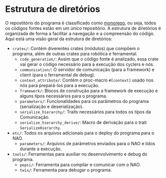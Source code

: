 # Estrutura de diretórios
O repostitório do programa é classificado como [monorepo](https://en.wikipedia.org/wiki/Monorepo), ou seja, todos os códigos fontes estão em um único repositório. A estrutura de diretórios é organizada de forma a facilitar a navegação e a compreensão do código. Aqui está uma visão geral da estrutura de diretórios:   
- `crates/`: Contém diverentes crates (módulos) que compõem o programa, além de outras crates para robótica e ferramental.
    - `code_generation/`: Assim que o código fonte é analizado, essa crate vai gerar o código necessário para a execução dos cyclers e nós.
    - `communication/`: O servidor de comunicação (para a framework) e client (para o ferramental de debug). 
    - `context_attribute/`: Contém o proc-macro `#[context]` usado nos nós para prepará-los para a execução.
    - `framework/`: Blocos de construção para a framework de execução e alguns tipos necessários para o programa.
    - `parameters/`: Funcionalidades para os parâmetros do programa (serialização e deserialização).
    - `serialize_hierarchy/`: Traits necessários para todos os tipos da Comunicação.
    - `serialize_hierarchy_derive/`: Macro de derivação para o trait `SerializeHierarchy`.
- `etc/`: Todos os arquivos adicionais para o deploy do programa para o NAO.
    - `parameters/`: Arquivos de parâmetros enviados para o NAO e lidos durante a execução.
- `tools/`: Ferramentas para auxiliar no desenvolvimento e debug do programa.
    - `pepsi/`: Ferramenta para compilar e comunicar com o NAO.
    - `twix/`: Ferramenta para debugar o programa.